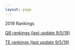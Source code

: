 ```yaml
---
layout: page
---
```

2019 Rankings
<p>
<a href="{{ site.baseurl }}/_posts/2019-9-5-qb-rankings-twenty-nineteen.md">QB rankings (last update 9/5/19)</a>
</p>
<p>
  <a href="{{ site.baseurl }}/_posts/2019-9-5-TE-Rankings.md">TE rankings (last update 9/5/19)</a>
  </p>
